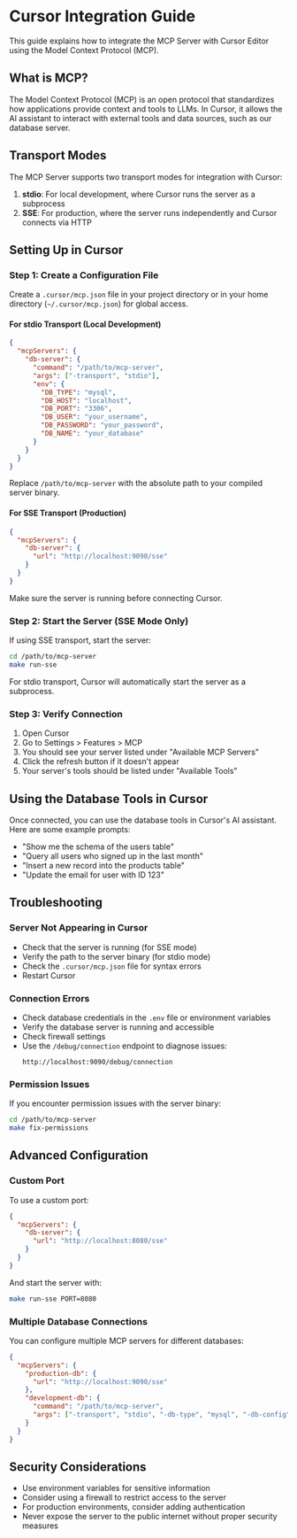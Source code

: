 # Cursor Integration Guide

This guide explains how to integrate the MCP Server with Cursor Editor using the Model Context Protocol (MCP).

## What is MCP?

The Model Context Protocol (MCP) is an open protocol that standardizes how applications provide context and tools to LLMs. In Cursor, it allows the AI assistant to interact with external tools and data sources, such as our database server.

## Transport Modes

The MCP Server supports two transport modes for integration with Cursor:

1. **stdio**: For local development, where Cursor runs the server as a subprocess
2. **SSE**: For production, where the server runs independently and Cursor connects via HTTP

## Setting Up in Cursor

### Step 1: Create a Configuration File

Create a `.cursor/mcp.json` file in your project directory or in your home directory (`~/.cursor/mcp.json`) for global access.

#### For stdio Transport (Local Development)

```json
{
  "mcpServers": {
    "db-server": {
      "command": "/path/to/mcp-server",
      "args": ["-transport", "stdio"],
      "env": {
        "DB_TYPE": "mysql",
        "DB_HOST": "localhost",
        "DB_PORT": "3306",
        "DB_USER": "your_username",
        "DB_PASSWORD": "your_password",
        "DB_NAME": "your_database"
      }
    }
  }
}
```

Replace `/path/to/mcp-server` with the absolute path to your compiled server binary.

#### For SSE Transport (Production)

```json
{
  "mcpServers": {
    "db-server": {
      "url": "http://localhost:9090/sse"
    }
  }
}
```

Make sure the server is running before connecting Cursor.

### Step 2: Start the Server (SSE Mode Only)

If using SSE transport, start the server:

```bash
cd /path/to/mcp-server
make run-sse
```

For stdio transport, Cursor will automatically start the server as a subprocess.

### Step 3: Verify Connection

1. Open Cursor
2. Go to Settings > Features > MCP
3. You should see your server listed under "Available MCP Servers"
4. Click the refresh button if it doesn't appear
5. Your server's tools should be listed under "Available Tools"

## Using the Database Tools in Cursor

Once connected, you can use the database tools in Cursor's AI assistant. Here are some example prompts:

- "Show me the schema of the users table"
- "Query all users who signed up in the last month"
- "Insert a new record into the products table"
- "Update the email for user with ID 123"

## Troubleshooting

### Server Not Appearing in Cursor

- Check that the server is running (for SSE mode)
- Verify the path to the server binary (for stdio mode)
- Check the `.cursor/mcp.json` file for syntax errors
- Restart Cursor

### Connection Errors

- Check database credentials in the `.env` file or environment variables
- Verify the database server is running and accessible
- Check firewall settings
- Use the `/debug/connection` endpoint to diagnose issues:
  ```
  http://localhost:9090/debug/connection
  ```

### Permission Issues

If you encounter permission issues with the server binary:

```bash
cd /path/to/mcp-server
make fix-permissions
```

## Advanced Configuration

### Custom Port

To use a custom port:

```json
{
  "mcpServers": {
    "db-server": {
      "url": "http://localhost:8080/sse"
    }
  }
}
```

And start the server with:

```bash
make run-sse PORT=8080
```

### Multiple Database Connections

You can configure multiple MCP servers for different databases:

```json
{
  "mcpServers": {
    "production-db": {
      "url": "http://localhost:9090/sse"
    },
    "development-db": {
      "command": "/path/to/mcp-server",
      "args": ["-transport", "stdio", "-db-type", "mysql", "-db-config", "dev_user:password@tcp(localhost:3306)/dev_db"]
    }
  }
}
```

## Security Considerations

- Use environment variables for sensitive information
- Consider using a firewall to restrict access to the server
- For production environments, consider adding authentication
- Never expose the server to the public internet without proper security measures 